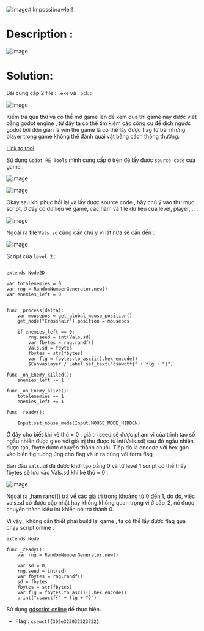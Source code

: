 ![image](https://github.com/Kayiyan/CTF_Team_Write-up/assets/126185640/ec7aa156-11fc-443d-ae1e-b7d0f50d323c)# Impossibrawler!
# Description :

![image](https://github.com/Kayiyan/CTF_Team_Write-up/assets/126185640/66a1117d-f370-406d-a8e6-10b2f363077a)

# Solution:

Bài cung cấp 2 file : `.exe` và `.pck` :

![image](https://github.com/Kayiyan/CTF_Team_Write-up/assets/126185640/6a0608d1-8861-49c4-a98f-d66867fc840e)

Kiểm tra qua thử và có thể mở game lên để xem qua thì game này được viết bằng godot engine , từ đây ta có thể tìm kiếm các công cụ để dịch ngược godot bởi đơn giản là win the game là có thể lấy được flag từ bài nhưng player trong game không thể đánh quái vật bằng cách thông thường.

[Link to tool](https://github.com/bruvzg/gdsdecomp/releases)

Sử dụng `Godot RE Tools` mình cung cấp ở trên để lấy được `source code` của game : 

![image](https://github.com/Kayiyan/CTF_Team_Write-up/assets/126185640/17331658-0157-47de-a0d4-f3698a7442c7)

![image](https://github.com/Kayiyan/CTF_Team_Write-up/assets/126185640/7018823b-6b36-41db-9b63-e335112cbfef)

Okay sau khi phục hồi lại và lấy được source code , hãy chú ý vào thư mục script, ở đây có dữ liệu về game, các hàm và file dữ liệu của level, player,... : 

![image](https://github.com/Kayiyan/CTF_Team_Write-up/assets/126185640/ed85912e-20bf-4a7e-b4ec-b6b65db2bd8c)

Ngoài ra file `Vals.sd` cũng cần chú ý vì lát nữa sẽ cần đến : 

![image](https://github.com/Kayiyan/CTF_Team_Write-up/assets/126185640/120e355f-50cc-42bd-9fab-bf8ca5d61ca3)

Script của `level 2`  :

```godot

extends Node2D

var totalenemies = 0
var rng = RandomNumberGenerator.new()
var enemies_left = 0


func _process(delta):
	var mousepos = get_global_mouse_position()
	get_node("Crosshair").position = mousepos

	if enemies_left == 0:
		rng.seed = int(Vals.sd)
		var fbytes = rng.randf()
		Vals.sd = fbytes
		fbytes = str(fbytes)
		var flg = fbytes.to_ascii().hex_encode()
		$CanvasLayer / Label.set_text("csawctf{" + flg + "}")

func _on_Enemy_killed():
	enemies_left -= 1

func _on_Enemy_alive():
	totalenemies += 1
	enemies_left += 1

func _ready():

	Input.set_mouse_mode(Input.MOUSE_MODE_HIDDEN)

```

Ở đây cho biết khi kẻ thù = 0 , giá trị seed sẽ được phạm vi của trình tạo số ngẫu nhiên được gieo với giá trị thu được từ int(Vals.sd) sau đó ngẫu nhiên được tạo, fbyte được chuyển thành chuỗi. Tiếp đó là encode với hex gán vào biến flg tương ứng cho flag và in ra cùng với form flag 

Ban đầu `Vals.sd` đã được khởi tạo bằng 0 và từ level 1 script có thể thấy fbytes sẽ lưu vào Vals.sd khi kẻ thù = 0 :

![image](https://github.com/Kayiyan/CTF_Team_Write-up/assets/126185640/c4a8a750-0f9e-4b39-9c7b-42d3ff7a51ef)

Ngoài ra ,hàm randf() trả về các giá trị trong khoảng từ 0 đến 1, do đó, việc vals.sd có được cập nhật hay không không quan trọng vì ở cấp_2, nó được chuyển thành kiểu int khiến nó trở thành 0.

Vì vậy , không cần thiết phải build lại game , ta có thể lấy được flag qua chạy script online :

```godot
extends Node

func _ready():
    var rng = RandomNumberGenerator.new()

    var sd = 0;
    rng.seed = int(sd)
    var fbytes = rng.randf()
    sd = fbytes
    fbytes = str(fbytes)
    var flg = fbytes.to_ascii().hex_encode()
    print("csawctf{" + flg + "}")
```

Sử dụng [gdscript online](https://gd.tumeo.space/?KYDwLsB2AmDOAEA5A9tYAodAzArpAxvAPoBOwAhtAJ4AUAlAFzrwvwBu5J8JkA5vAF54AJXIxkAW0Q4JAI2AkA4lAXkwyEgDpIwAO71Mrdp3ixog+AAYA3M1Y9em2MGDmhAS0hgaZunZYcXFiyVBAIQg6aJGLQWAZGZhbBocCw-vDJYRawYCQ0mal+RoEZADb8QgWwmupE5LD47u70mgAWoERQ+KjA8awADiSe3gBE+LDkuvhgWADeI-AA1GX8yyMAviN0QA) để thực hiện.

* Flag : `csawctf{302e323032323732}`

